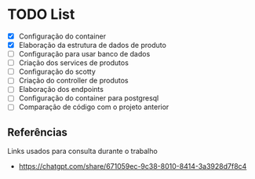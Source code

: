 # **TODO List**

- [x] Configuração do container
- [x] Elaboração da estrutura de dados de produto
- [ ] Configuração para usar banco de dados
- [ ] Criação dos services de produtos
- [ ] Configuração do scotty
- [ ] Criação do controller de produtos
- [ ] Elaboração dos endpoints
- [ ] Configuração do container para postgresql
- [ ] Comparação de código com o projeto anterior

## Referências

Links usados para consulta durante o trabalho

- https://chatgpt.com/share/671059ec-9c38-8010-8414-3a3928d7f8c4
